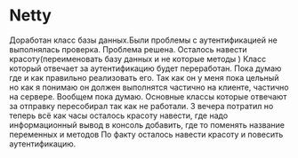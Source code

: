 # Netty
Доработан класс базы данных.Были проблемы с аутентификацией не выполнялась проверка. Проблема решена. Осталось навести красоту(переименовать базу данных и не которые методы )
Класс который отвечает за аутентификацию будет переработан. Пока думаю где и как правильно реализовать его. Так как он у меня пока цельный но как я понимаю он должен выполнятся частично на клиенте, частично на сервере. Вообщем пока думаю.
Основные классы которые отвечают за отправку пересобирал так как не работали. 3 вечера потратил но теперь всё как часы осталось красоту навести, где надо информационный вывод в консоль добавить, где то поменять название переменных и методов
По факту осталось навести красоту и повесить аутентификацию. 
